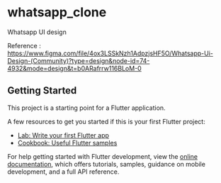 # whatsapp_clone

Whatsapp UI design

Reference :
https://www.figma.com/file/4ox3LSSkNzh1AdpzjsHF5O/Whatsapp-Ui-Design-(Community)?type=design&node-id=74-4932&mode=design&t=b0ARafrrw116BLoM-0

## Getting Started

This project is a starting point for a Flutter application.

A few resources to get you started if this is your first Flutter project:

- [Lab: Write your first Flutter app](https://docs.flutter.dev/get-started/codelab)
- [Cookbook: Useful Flutter samples](https://docs.flutter.dev/cookbook)

For help getting started with Flutter development, view the
[online documentation](https://docs.flutter.dev/), which offers tutorials,
samples, guidance on mobile development, and a full API reference.
